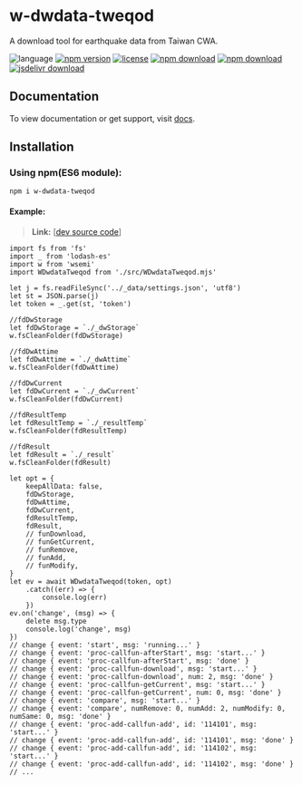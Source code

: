 # w-dwdata-tweqod
A download tool for earthquake data from Taiwan CWA.

![language](https://img.shields.io/badge/language-JavaScript-orange.svg) 
[![npm version](http://img.shields.io/npm/v/w-dwdata-tweqod.svg?style=flat)](https://npmjs.org/package/w-dwdata-tweqod) 
[![license](https://img.shields.io/npm/l/w-dwdata-tweqod.svg?style=flat)](https://npmjs.org/package/w-dwdata-tweqod) 
[![npm download](https://img.shields.io/npm/dt/w-dwdata-tweqod.svg)](https://npmjs.org/package/w-dwdata-tweqod) 
[![npm download](https://img.shields.io/npm/dm/w-dwdata-tweqod.svg)](https://npmjs.org/package/w-dwdata-tweqod) 
[![jsdelivr download](https://img.shields.io/jsdelivr/npm/hm/w-dwdata-tweqod.svg)](https://www.jsdelivr.com/package/npm/w-dwdata-tweqod)

## Documentation
To view documentation or get support, visit [docs](https://yuda-lyu.github.io/w-dwdata-tweqod/global.html).

## Installation
### Using npm(ES6 module):
```alias
npm i w-dwdata-tweqod
```

#### Example:
> **Link:** [[dev source code](https://github.com/yuda-lyu/w-dwdata-tweqod/blob/master/g.mjs)]
```alias
import fs from 'fs'
import _ from 'lodash-es'
import w from 'wsemi'
import WDwdataTweqod from './src/WDwdataTweqod.mjs'

let j = fs.readFileSync('../_data/settings.json', 'utf8')
let st = JSON.parse(j)
let token = _.get(st, 'token')

//fdDwStorage
let fdDwStorage = `./_dwStorage`
w.fsCleanFolder(fdDwStorage)

//fdDwAttime
let fdDwAttime = `./_dwAttime`
w.fsCleanFolder(fdDwAttime)

//fdDwCurrent
let fdDwCurrent = `./_dwCurrent`
w.fsCleanFolder(fdDwCurrent)

//fdResultTemp
let fdResultTemp = `./_resultTemp`
w.fsCleanFolder(fdResultTemp)

//fdResult
let fdResult = `./_result`
w.fsCleanFolder(fdResult)

let opt = {
    keepAllData: false,
    fdDwStorage,
    fdDwAttime,
    fdDwCurrent,
    fdResultTemp,
    fdResult,
    // funDownload,
    // funGetCurrent,
    // funRemove,
    // funAdd,
    // funModify,
}
let ev = await WDwdataTweqod(token, opt)
    .catch((err) => {
        console.log(err)
    })
ev.on('change', (msg) => {
    delete msg.type
    console.log('change', msg)
})
// change { event: 'start', msg: 'running...' }
// change { event: 'proc-callfun-afterStart', msg: 'start...' }
// change { event: 'proc-callfun-afterStart', msg: 'done' }
// change { event: 'proc-callfun-download', msg: 'start...' }
// change { event: 'proc-callfun-download', num: 2, msg: 'done' }
// change { event: 'proc-callfun-getCurrent', msg: 'start...' }
// change { event: 'proc-callfun-getCurrent', num: 0, msg: 'done' }
// change { event: 'compare', msg: 'start...' }
// change { event: 'compare', numRemove: 0, numAdd: 2, numModify: 0, numSame: 0, msg: 'done' }
// change { event: 'proc-add-callfun-add', id: '114101', msg: 'start...' }
// change { event: 'proc-add-callfun-add', id: '114101', msg: 'done' }
// change { event: 'proc-add-callfun-add', id: '114102', msg: 'start...' }
// change { event: 'proc-add-callfun-add', id: '114102', msg: 'done' }
// ...
```
